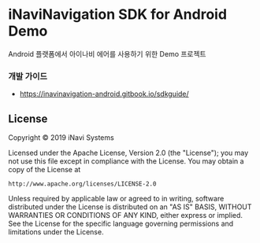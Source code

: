 
# iNaviNavigation SDK for Android Demo
Android 플랫폼에서 아이나비 에어를 사용하기 위한 Demo 프로젝트

### 개발 가이드
- https://inavinavigation-android.gitbook.io/sdkguide/


## License
Copyright © 2019 iNavi Systems

Licensed under the Apache License, Version 2.0 (the "License");
you may not use this file except in compliance with the License.
You may obtain a copy of the License at

    http://www.apache.org/licenses/LICENSE-2.0

Unless required by applicable law or agreed to in writing, software
distributed under the License is distributed on an "AS IS" BASIS,
WITHOUT WARRANTIES OR CONDITIONS OF ANY KIND, either express or implied.
See the License for the specific language governing permissions and
limitations under the License.
